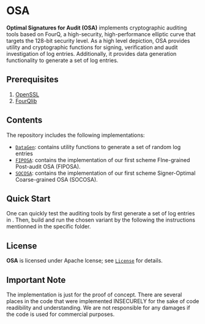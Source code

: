# OSA
**Optimal Signatures for Audit (OSA)** implements cryptographic auditing tools based on FourQ, a high-security, high-performance elliptic curve that targets the 128-bit security level.
As a high level depiction, OSA provides utility and cryptographic functions for signing, verification and audit investigation of log entries. Additionally, it provides data generation functionality to generate a set of log entries.


## Prerequisites
1. [OpenSSL](https://www.openssl.org/)
2. [FourQlib](https://github.com/microsoft/FourQlib/tree/master/FourQ_ARM)


## Contents

The repository includes the following implementations:
* [`DataGen`](datagen/): contains utility functions to generate a set of random log entries
* [`FIPOSA`](fiposa/): contains the implementation of our first scheme FIne-grained Post-audit OSA (FIPOSA).
* [`SOCOSA`](socosa/): contains the implementation of our first scheme Signer-Optimal Coarse-grained OSA (SOCOSA).



## Quick Start

One can quickly test the auditing tools by first generate a set of log entries in [](datagen/). Then, build and run the chosen variant by the following the instructions mentionned in the specific folder.

## License

**OSA** is licensed under Apache lcense; see [`License`](LICENSE) for details.


## Important Note

The implementation is just for the proof of concept. There are several places in the code that were implemented INSECURELY for the sake of code readibility and understanding. We are not responsible for any damages if the code is used for commercial purposes.

<!-- 
1. datagen:
    Contains utility functions to generate a set of random log entries
2. FIPOSA:
    Contains the implementation of our first scheme FIne-grained Post-audit OSA (FIPOSA).
    To build:
        Go to FourQ_64bit_and_portable folder, and exeucte: make ``make ARCH=x64``
3. SOCOSA:
    Contains the implementation of our first scheme Signer-Optimal Coarse-grained OSA (SOCOSA).
    To build:
        Go to FourQ_64bit_and_portable folder, and exeucte: make ``make ARCH=x64`` -->

<!-- Note: Coming soon after cleaning up the codes!! -->

